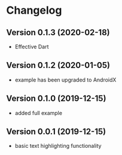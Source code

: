 # Changelog

## Version 0.1.3 (2020-02-18)

- Effective Dart



## Version 0.1.2 (2020-01-05)

- example has been upgraded to AndroidX



## Version 0.1.0 (2019-12-15)

- added full example



## Version 0.0.1 (2019-12-15)

- basic text highlighting functionality